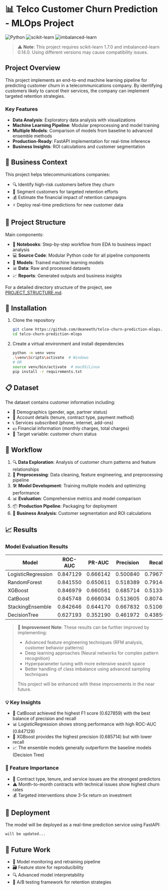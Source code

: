 # 📊 Telco Customer Churn Prediction - MLOps Project

![Python](https://img.shields.io/badge/Python-3.9%2B-blue)
![scikit-learn](https://img.shields.io/badge/scikit--learn-1.7.0-orange)
![imbalanced-learn](https://img.shields.io/badge/imbalanced--learn-0.14.0-green)

> ⚠️ **Note**: This project requires scikit-learn 1.7.0 and imbalanced-learn 0.14.0. Using different versions may cause compatibility issues.

## Project Overview

This project implements an end-to-end machine learning pipeline for predicting customer churn in a telecommunications company. By identifying customers likely to cancel their services, the company can implement targeted retention strategies.

### Key Features

- **Data Analysis**: Exploratory data analysis with visualizations
- **Machine Learning Pipeline**: Modular preprocessing and model training
- **Multiple Models**: Comparison of models from baseline to advanced ensemble methods
- **Production-Ready**: FastAPI implementation for real-time inference
- **Business Insights**: ROI calculations and customer segmentation

## 🏢 Business Context 

This project helps telecommunications companies:

- 🔍 Identify high-risk customers before they churn
- 🧩 Segment customers for targeted retention efforts
- 💰 Estimate the financial impact of retention campaigns
- ⚡ Deploy real-time predictions for new customer data

## 📁 Project Structure 

Main components:

- 📓 **Notebooks**: Step-by-step workflow from EDA to business impact analysis
- 💻 **Source Code**: Modular Python code for all pipeline components
- 🤖 **Models**: Trained machine learning models
- 📊 **Data**: Raw and processed datasets
- 📈 **Reports**: Generated outputs and business insights

For a detailed directory structure of the project, see [PROJECT_STRUCTURE.md](PROJECT_STRUCTURE.md).

## 🚀 Installation 

1. Clone the repository

   ```bash
   git clone https://github.com/deaneeth/telco-churn-prediction-mlops.git
   cd telco-churn-prediction-mlops
   ```

2. Create a virtual environment and install dependencies

   ```bash
   python -m venv venv
   .\venv\Scripts\activate  # Windows
   # OR
   source venv/bin/activate  # macOS/Linux
   pip install -r requirements.txt
   ```

## 📋 Dataset 

The dataset contains customer information including:

- 👤 Demographics (gender, age, partner status)
- 📝 Account details (tenure, contract type, payment method)
- 📞 Services subscribed (phone, internet, add-ons)
- 💵 Financial information (monthly charges, total charges)
- 🎯 Target variable: customer churn status

## 🔄 Workflow 

1. 🔍 **Data Exploration**: Analysis of customer churn patterns and feature relationships
2. 🧹 **Preprocessing**: Data cleaning, feature engineering, and preprocessing pipeline
3. 🛠️ **Model Development**: Training multiple models and optimizing performance
4. 📊 **Evaluation**: Comprehensive metrics and model comparison
5. 📦 **Production Pipeline**: Packaging for deployment
6. 💼 **Business Analysis**: Customer segmentation and ROI calculations

## 📈 Results 

### Model Evaluation Results

| Model              | ROC-AUC   | PR-AUC    | Precision  | Recall    | F1        |
|--------------------|-----------|-----------|------------|-----------|-----------|
| LogisticRegression | 0.847129  | 0.666142  | 0.500840   | 0.796791  | 0.615067  |
| RandomForest       | 0.841550  | 0.650611  | 0.518389   | 0.791444  | 0.626455  |
| XGBoost            | 0.846979  | 0.660561  | 0.685714   | 0.513369  | 0.587156  |
| CatBoost           | 0.845748  | 0.666034  | 0.513605   | 0.807487  | 0.627859  |
| StackingEnsemble   | 0.842646  | 0.644170  | 0.667832   | 0.510695  | 0.578788  |
| DecisionTree       | 0.627193  | 0.352190  | 0.461972   | 0.438503  | 0.449931  |

> 🚀 **Improvement Note**: These results can be further improved by implementing:
>
> - Advanced feature engineering techniques (RFM analysis, customer behavior patterns)
> - Deep learning approaches (Neural networks for complex pattern recognition)
> - Hyperparameter tuning with more extensive search space
> - Better handling of class imbalance using advanced sampling techniques
>
> This project will be enhanced with these improvements in the near future.

### 💡 Key Insights 

- 🥇 CatBoost achieved the highest F1 score (0.627859) with the best balance of precision and recall
- 📊 LogisticRegression shows strong performance with high ROC-AUC (0.847129)
- 🎯 XGBoost provides the highest precision (0.685714) but with lower recall
- 📈 The ensemble models generally outperform the baseline models (Decision Tree)

### 🔑 Feature Importance 

- 📝 Contract type, tenure, and service issues are the strongest predictors
- ⚠️ Month-to-month contracts with technical issues show highest churn rates
- 💰 Targeted interventions show 3-5x return on investment

## 🚀 Deployment 

The model will be deployed as a real-time prediction service using FastAPI:

```bash
will be updated...
```

## 🔮 Future Work 

- 🔄 Model monitoring and retraining pipeline
- 🗃️ Feature store for reproducibility
- 🔍 Advanced model interpretability
- 🧪 A/B testing framework for retention strategies
